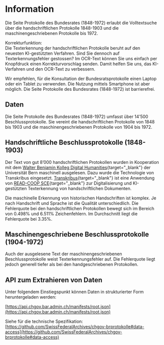 # Information

Die Seite Protokolle des Bundesrates (1848-1972) erlaubt die Volltextsuche über die handschriftlichen Protokolle 1848-1903 und die maschinengeschriebenen Protokolle bis 1972.

Korrekturfunktion:  
Die Texterkennung der handschriftlichen Protokolle beruht auf den neuesten KI-gestützten Verfahren. Sind Sie dennoch auf Texterkennungsfehler gestossen? Im OCR-Text können Sie uns einfach per Knopfdruck einen Korrekturvorschlag senden. Damit helfen Sie uns, das KI-Verfahren und den OCR-Text zu verbessern.

Wir empfehlen, für die Konsultation der Bundesratsprotokolle einen Laptop oder ein Tablet zu verwenden. Die Nutzung mittels Smartphone ist aber möglich. Die Seite Protokolle des Bundesrates (1848-1972) ist barrierefrei.

## Daten

Die Seite Protokolle des Bundesrates (1848-1972) umfasst über 14’500 Beschlussprotokolle. Sie vereint die handschriftlichen Protokolle von 1848 bis 1903 und die maschinengeschriebenen Protokolle von 1904 bis 1972.

## Handschriftliche Beschlussprotokolle (1848-1903)

Der Text von gut 8’000 handschriftlichen Protokollen wurden in Kooperation mit dem [Walter Benjamin Kolleg Digital Humanities](https://www.dh.unibe.ch/index_ger.html){target="_blank"} der Universität Bern maschinell ausgelesen. Dazu wurde die Technologie von Transkribus eingesetzt. [Transkribus](https://readcoop.eu/de/transkribus/){target="_blank"} ist eine Anwendung von [READ-COOP SCE](https://readcoop.eu/de/){target="_blank"} zur Digitalisierung und KI-gestützten Texterkennung von handschriftlichen Dokumenten.

Die maschinelle Erkennung von historischen Handschriften ist komplex. Je nach Handschrift und Sprache ist die Qualität unterschiedlich. Die Fehlerquote bei den handschriftlichen Protokollen bewegt sich im Bereich von 0.498% und 6.511% Zeichenfehlern. Im Durchschnitt liegt die Fehlerquote bei 3.35%.

## Maschinengeschriebene Beschlussprotokolle (1904-1972)

Auch der ausgelesene Text der maschinengeschriebenen Beschlussprotokolle weist Texterkennungsfehler auf. Die Fehlerquote liegt jedoch generell tiefer als bei den handgeschriebenen Protokollen.

## API zum Extrahieren von Daten

Unter folgendem Einstiegspunkt können Daten in strukturierter Form heruntergeladen werden:

[https://api.chgov.bar.admin.ch/manifests/root.json](https://api.chgov.bar.admin.ch/manifests/root.json)

Siehe für die technische Spezifikation: [https://github.com/SwissFederalArchives/chgov-brprotokolle#data-access](https://github.com/SwissFederalArchives/chgov-brprotokolle#data-access)
